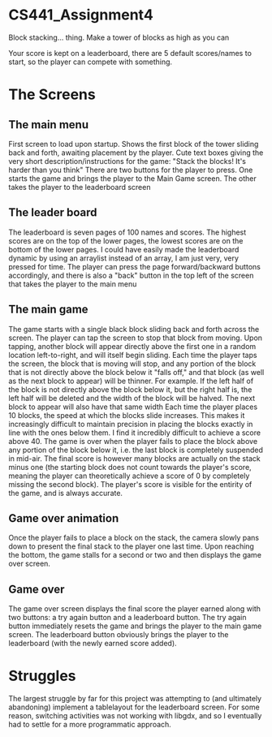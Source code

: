# CS441_Assignment4
Block stacking... thing.
Make a tower of blocks as high as you can

Your score is kept on a leaderboard, there are 5 default scores/names to start, so the player can compete with something.

# The Screens
## The main menu
First screen to load upon startup. Shows the first block of the tower sliding back and forth, awaiting placement by the player.
Cute text boxes giving the very short description/instructions for the game: "Stack the blocks! It's harder than you think"
There are two buttons for the player to press. One starts the game and brings the player to the Main Game screen. The other takes the 
player to the leaderboard screen
## The leader board
The leaderboard is seven pages of 100 names and scores. The highest scores are on the top of the lower pages, the lowest scores are on the 
bottom of the lower pages. I could have easily made the leaderboard dynamic by using an arraylist instead of an array, I am just very, 
very pressed for time.
The player can press the page forward/backward buttons accordingly, and there is also a "back" button in the top left of the screen that 
takes the player to the main menu
## The main game
The game starts with a single black block sliding back and forth across the screen. The player can tap the screen to stop that block from 
moving. Upon tapping, another block will appear directly above the first one in a random location left-to-right, and will itself begin 
sliding.
Each time the player taps the screen, the block that is moving will stop, and any portion of the block that is not directly above the 
block below it "falls off," and that block (as well as the next block to appear) will be thinner. For example. If the left half of the 
block is not directly above the block below it, but the right half is, the left half will be deleted and the width of the block will be 
halved. The next block to appear will also have that same width
Each time the player places 10 blocks, the speed at which the blocks slide increases. This makes it increasingly difficult to maintain 
precision in placing the blocks exactly in line with the ones below them. I find it incredibly difficult to achieve a score above 40.
The game is over when the player fails to place the block above any portion of the block below it, i.e. the last block is completely 
suspended in mid-air. The final score is however many blocks are actually on the stack minus one (the starting block does not count 
towards the player's score, meaning the player can theoretically achieve a score of 0 by completely missing the second block). The player's score is visible for the entirity of the game, and is always accurate.
## Game over animation
Once the player fails to place a block on the stack, the camera slowly pans down to present the final stack to the player one last time. 
Upon reaching the bottom, the game stalls for a second or two and then displays the game over screen.
## Game over
The game over screen displays the final score the player earned along with two buttons: a try again button and a leaderboard button. The 
try again button immediately resets the game and brings the player to the main game screen. The leaderboard button obviously brings the 
player to the leaderboard (with the newly earned score added).

# Struggles
The largest struggle by far for this project was attempting to (and ultimately abandoning) implement a tablelayout for the leaderboard 
screen. For some reason, switching activities was not working with libgdx, and so I eventually had to settle for a more programmatic 
approach.
